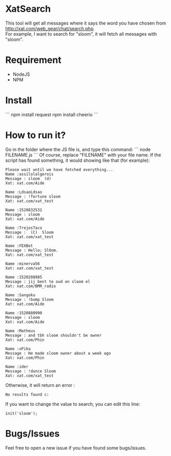 <h1>XatSearch</h1>

This tool will get all messages where it says the word you have chosen from http://xat.com/web_gear/chat/search.php. <br />
For example, I want to search for "sloom", it will fetch all messages with "sloom".

<h1>Requirement</h1>
<ul>
    <li>NodeJS</li>
    <li>NPM</li>
</ul>

<h1>Install</h1>
```
npm install request
npm install cheerio
```

<h1>How to run it?</h1>
Go in the folder where the JS file is, and type this command: 
```
node FILENAME.js
```
Of course, replace "FILENAME" with your file name.
If the script has found something, it would showing like that (for example): 

```
Please wait until we have fetched everything...
Name :assilolalgerois
Message : sloom  (d) 
Xat: xat.com/Aide

Name :LdsaoLdsao
Message : !fortune sloom
Xat: xat.com/xat_test

Name :1520832531
Message : sloom
Xat: xat.com/Aide

Name :TrejosTaco
Message :  (C)  Sloom
Xat: xat.com/xat_test

Name :FEXBot
Message : Hello; SlOom.
Xat: xat.com/xat_test

Name :minerva56
Xat: xat.com/xat_test

Name :1520208985
Message : jij bent te oud en sloom el 
Xat: xat.com/BMR_radio

Name :Sangoku
Message : !bump Sloom
Xat: xat.com/Aide

Name :1520880990
Message : sloom
Xat: xat.com/Aide

Name :Matheus
Message : and tbh sloom shouldn't be owner
Xat: xat.com/Phin

Name :xPika
Message : He made sloom owner about a week ago
Xat: xat.com/Phin

Name :ider
Message : !dunce Sloom
Xat: xat.com/xat_test
```

Otherwise, it will return an error :
```
No results found c:
```
If you want to change the value to search, you can edit this line:
```
init('sloom');
```
<h1>Bugs/Issues</h1>
Feel free to open a new issue if you have found some bugs/issues.
